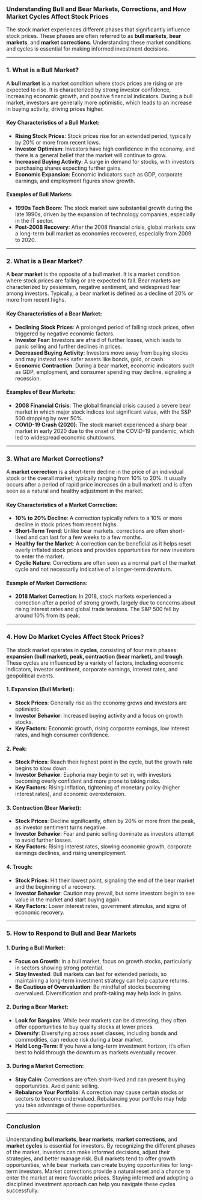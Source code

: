 ### Understanding Bull and Bear Markets, Corrections, and How Market Cycles Affect Stock Prices

The stock market experiences different phases that significantly influence stock prices. These phases are often referred to as **bull markets**, **bear markets**, and **market corrections**. Understanding these market conditions and cycles is essential for making informed investment decisions.

---

### 1. **What is a Bull Market?**

A **bull market** is a market condition where stock prices are rising or are expected to rise. It is characterized by strong investor confidence, increasing economic growth, and positive financial indicators. During a bull market, investors are generally more optimistic, which leads to an increase in buying activity, driving prices higher.

#### Key Characteristics of a Bull Market:
- **Rising Stock Prices**: Stock prices rise for an extended period, typically by 20% or more from recent lows.
- **Investor Optimism**: Investors have high confidence in the economy, and there is a general belief that the market will continue to grow.
- **Increased Buying Activity**: A surge in demand for stocks, with investors purchasing shares expecting further gains.
- **Economic Expansion**: Economic indicators such as GDP, corporate earnings, and employment figures show growth.

#### Examples of Bull Markets:
- **1990s Tech Boom**: The stock market saw substantial growth during the late 1990s, driven by the expansion of technology companies, especially in the IT sector.
- **Post-2008 Recovery**: After the 2008 financial crisis, global markets saw a long-term bull market as economies recovered, especially from 2009 to 2020.

---

### 2. **What is a Bear Market?**

A **bear market** is the opposite of a bull market. It is a market condition where stock prices are falling or are expected to fall. Bear markets are characterized by pessimism, negative sentiment, and widespread fear among investors. Typically, a bear market is defined as a decline of 20% or more from recent highs.

#### Key Characteristics of a Bear Market:
- **Declining Stock Prices**: A prolonged period of falling stock prices, often triggered by negative economic factors.
- **Investor Fear**: Investors are afraid of further losses, which leads to panic selling and further declines in prices.
- **Decreased Buying Activity**: Investors move away from buying stocks and may instead seek safer assets like bonds, gold, or cash.
- **Economic Contraction**: During a bear market, economic indicators such as GDP, employment, and consumer spending may decline, signaling a recession.

#### Examples of Bear Markets:
- **2008 Financial Crisis**: The global financial crisis caused a severe bear market in which major stock indices lost significant value, with the S&P 500 dropping by over 50%.
- **COVID-19 Crash (2020)**: The stock market experienced a sharp bear market in early 2020 due to the onset of the COVID-19 pandemic, which led to widespread economic shutdowns.

---

### 3. **What are Market Corrections?**

A **market correction** is a short-term decline in the price of an individual stock or the overall market, typically ranging from 10% to 20%. It usually occurs after a period of rapid price increases (in a bull market) and is often seen as a natural and healthy adjustment in the market.

#### Key Characteristics of a Market Correction:
- **10% to 20% Decline**: A correction typically refers to a 10% or more decline in stock prices from recent highs.
- **Short-Term Trend**: Unlike bear markets, corrections are often short-lived and can last for a few weeks to a few months.
- **Healthy for the Market**: A correction can be beneficial as it helps reset overly inflated stock prices and provides opportunities for new investors to enter the market.
- **Cyclic Nature**: Corrections are often seen as a normal part of the market cycle and not necessarily indicative of a longer-term downturn.

#### Example of Market Corrections:
- **2018 Market Correction**: In 2018, stock markets experienced a correction after a period of strong growth, largely due to concerns about rising interest rates and global trade tensions. The S&P 500 fell by around 10% from its peak.

---

### 4. **How Do Market Cycles Affect Stock Prices?**

The stock market operates in **cycles**, consisting of four main phases: **expansion (bull market), peak, contraction (bear market),** and **trough**. These cycles are influenced by a variety of factors, including economic indicators, investor sentiment, corporate earnings, interest rates, and geopolitical events.

#### **1. Expansion (Bull Market)**:
- **Stock Prices**: Generally rise as the economy grows and investors are optimistic.
- **Investor Behavior**: Increased buying activity and a focus on growth stocks.
- **Key Factors**: Economic growth, rising corporate earnings, low interest rates, and high consumer confidence.

#### **2. Peak**:
- **Stock Prices**: Reach their highest point in the cycle, but the growth rate begins to slow down.
- **Investor Behavior**: Euphoria may begin to set in, with investors becoming overly confident and more prone to taking risks.
- **Key Factors**: Rising inflation, tightening of monetary policy (higher interest rates), and economic overextension.

#### **3. Contraction (Bear Market)**:
- **Stock Prices**: Decline significantly, often by 20% or more from the peak, as investor sentiment turns negative.
- **Investor Behavior**: Fear and panic selling dominate as investors attempt to avoid further losses.
- **Key Factors**: Rising interest rates, slowing economic growth, corporate earnings declines, and rising unemployment.

#### **4. Trough**:
- **Stock Prices**: Hit their lowest point, signaling the end of the bear market and the beginning of a recovery.
- **Investor Behavior**: Caution may prevail, but some investors begin to see value in the market and start buying again.
- **Key Factors**: Lower interest rates, government stimulus, and signs of economic recovery.

---

### 5. **How to Respond to Bull and Bear Markets**

#### **1. During a Bull Market**:
- **Focus on Growth**: In a bull market, focus on growth stocks, particularly in sectors showing strong potential.
- **Stay Invested**: Bull markets can last for extended periods, so maintaining a long-term investment strategy can help capture returns.
- **Be Cautious of Overvaluation**: Be mindful of stocks becoming overvalued. Diversification and profit-taking may help lock in gains.

#### **2. During a Bear Market**:
- **Look for Bargains**: While bear markets can be distressing, they often offer opportunities to buy quality stocks at lower prices.
- **Diversify**: Diversifying across asset classes, including bonds and commodities, can reduce risk during a bear market.
- **Hold Long-Term**: If you have a long-term investment horizon, it’s often best to hold through the downturn as markets eventually recover.

#### **3. During a Market Correction**:
- **Stay Calm**: Corrections are often short-lived and can present buying opportunities. Avoid panic selling.
- **Rebalance Your Portfolio**: A correction may cause certain stocks or sectors to become undervalued. Rebalancing your portfolio may help you take advantage of these opportunities.

---

### Conclusion

Understanding **bull markets**, **bear markets**, **market corrections**, and **market cycles** is essential for investors. By recognizing the different phases of the market, investors can make informed decisions, adjust their strategies, and better manage risk. Bull markets tend to offer growth opportunities, while bear markets can create buying opportunities for long-term investors. Market corrections provide a natural reset and a chance to enter the market at more favorable prices. Staying informed and adopting a disciplined investment approach can help you navigate these cycles successfully.